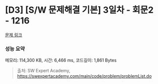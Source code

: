 # [D3] [S/W 문제해결 기본] 3일차 - 회문2 - 1216 

[문제 링크](https://swexpertacademy.com/main/code/problem/problemDetail.do?contestProbId=AV14Rq5aABUCFAYi) 

### 성능 요약

메모리: 114,300 KB, 시간: 6,466 ms, 코드길이: 1,861 Bytes



> 출처: SW Expert Academy, https://swexpertacademy.com/main/code/problem/problemList.do